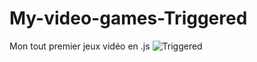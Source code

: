 # My-video-games-Triggered
Mon tout premier jeux vidéo en .js
![Triggered](https://user-images.githubusercontent.com/84445931/147485588-08716a92-a5b6-4d26-86ac-81a29c95a07a.png)
